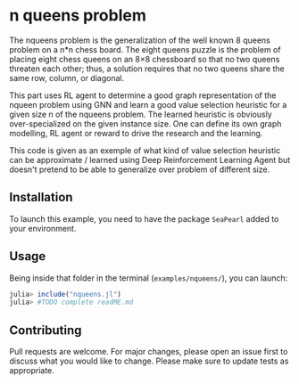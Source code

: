 # n queens problem

The nqueens problem is the generalization of the well known 8 queens problem on a n\*n chess board. The eight queens puzzle is the problem of placing eight chess queens on an 8×8 chessboard so that no two queens threaten each other; thus, a solution requires that no two queens share the same row, column, or diagonal.


This part uses RL agent to determine a good graph representation of the nqueen problem using GNN and learn a good value selection heuristic for a given size n of the nqueens problem. The learned heuristic is obviously over-specialized on the given instance size.   One can define its own graph modelling, RL agent or reward to drive the research and the learning. 

This code is given as an exemple of what kind of value selection heuristic can be approximate / learned using Deep Reinforcement Learning Agent but doesn't pretend to be able to generalize over problem of different size.    


## Installation

To launch this example, you need to have the package `SeaPearl` added to your environment.

## Usage

Being inside that folder in the terminal (`examples/nqueens/`), you can launch:

```julia
julia> include("nqueens.jl")
julia> #TODO complete readME.md
```

## Contributing

Pull requests are welcome. For major changes, please open an issue first to discuss what you would like to change.
Please make sure to update tests as appropriate.
